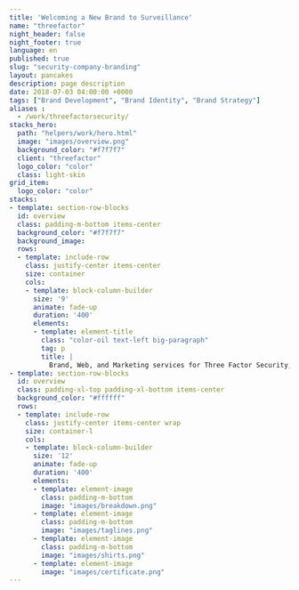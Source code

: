 ```yaml
---
title: 'Welcoming a New Brand to Surveillance'
name: "threefactor"
night_header: false
night_footer: true
language: en
published: true
slug: "security-company-branding"
layout: pancakes
description: page description
date: 2018-07-03 04:00:00 +0000
tags: ["Brand Development", "Brand Identity", "Brand Strategy"]
aliases :
  - /work/threefactorsecurity/
stacks_hero:
  path: "helpers/work/hero.html"
  image: "images/overview.png"
  background_color: "#f7f7f7"
  client: "threefactor"
  logo_color: "color"
  class: light-skin
grid_item:
  logo_color: "color"
stacks:
- template: section-row-blocks
  id: overview
  class: padding-m-bottom items-center
  background_color: "#f7f7f7"
  background_image:
  rows:
  - template: include-row
    class: justify-center items-center
    size: container
    cols:
    - template: block-column-builder
      size: '9'
      animate: fade-up
      duration: '400'
      elements:
      - template: element-title
        class: "color-oil text-left big-paragraph"
        tag: p
        title: |
          Brand, Web, and Marketing services for Three Factor Security, a startup commercial and residential security firm offering high-end surveillance design, installation, and maintenance solutions based in Los Angeles. From naming to brand development, identity, strategy and designing a unique web presence, Fullstack nurtured this startup from infancy to maturity. Today it is one of the most trusted vendors across Southern California.
- template: section-row-blocks
  id: overview
  class: padding-xl-top padding-xl-bottom items-center
  background_color: "#ffffff"
  rows:
  - template: include-row
    class: justify-center items-center wrap
    size: container-l
    cols:
    - template: block-column-builder
      size: '12'
      animate: fade-up
      duration: '400'
      elements:
      - template: element-image
        class: padding-m-bottom
        image: "images/breakdown.png"
      - template: element-image
        class: padding-m-bottom
        image: "images/taglines.png"
      - template: element-image
        class: padding-m-bottom
        image: "images/shirts.png"
      - template: element-image
        image: "images/certificate.png"
---
```


